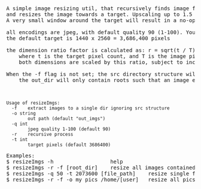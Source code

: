 <pre>
A simple image resizing util, that recursively finds image files of several types {jpeg, png, tiff, webp, bmp}
and resizes the image towards a target. Upscaling up to 1.5 increase ratio; and any degree of decrease needed.
A very small window around the target will result in a no-op and the image will be copied instead without conversion to jpeg.

all encodings are jpeg, with default quality 90 (1-100). You can change this with the -q flag.
the default target is 1440 x 2560 = 3,686,400 pixels

the dimension ratio factor is calculated as: r = sqrt(t / T)
    where t is the target pixel count, and T is the image pixel count
    both dimensions are scaled by this ratio, subject to increase constraints

When the -f flag is not set; the src directory structure will be re-produced in the out dir defined by -o
    the out_dir will only contain roots such that an image exists in that tree


</pre>

```
Usage of resizeImgs:
  -f	extract images to a single dir ignoring src structure
  -o string
    	out path (default "out_imgs")
  -q int
    	jpeg quality 1-100 (default 90)
  -r	recursive process
  -t int
    	target pixels (default 3686400)
```
<pre>
Examples:
$ resizeImgs -h                  help
$ resizeImgs -r -f [root_dir]    resize all images contained in the root_dir tree and store in flat dir
$ resizeImgs -q 50 -t 2073600 [file_path]    resize single file with jpeg quality 50 to target 1080x1920
$ resizeImgs -r -f -o my_pics /home/[user]   resize all pics from your home tree storing in dir my_pics
</pre>